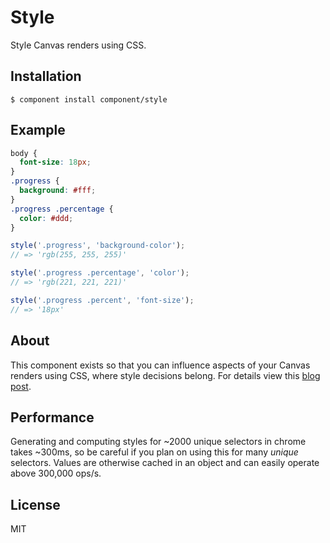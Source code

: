 
# Style

  Style Canvas renders using CSS.

## Installation

```
$ component install component/style
```

## Example

```css
body {
  font-size: 18px;
}
.progress {
  background: #fff;
}
.progress .percentage {
  color: #ddd;
}
```

```js
style('.progress', 'background-color');
// => 'rgb(255, 255, 255)'

style('.progress .percentage', 'color');
// => 'rgb(221, 221, 221)'

style('.progress .percent', 'font-size');
// => '18px'
```

## About

  This component exists so that you can influence aspects of your
  Canvas renders using CSS, where style decisions belong. For details
  view this [blog post](http://tjholowaychuk.com/post/6339741902/styling-canvas-drawings-with-css).

## Performance

  Generating and computing styles for ~2000 unique selectors in chrome
  takes ~300ms, so be careful if you plan on using this for many _unique_ selectors. Values
  are otherwise cached in an object and can easily operate above 300,000 ops/s.

## License

  MIT